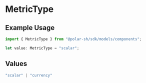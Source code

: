 # MetricType

## Example Usage

```typescript
import { MetricType } from "@polar-sh/sdk/models/components";

let value: MetricType = "scalar";
```

## Values

```typescript
"scalar" | "currency"
```